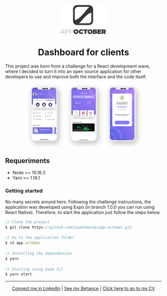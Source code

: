 <p align="center">
<img src="readme/logo.png" width="30%">
</p>

<h1 align="center">Dashboard for clients</h1>
This project was born from a challenge for a React development wave, where I decided to turn it into an open source application for other developers to use and improve both the interface and the code itself.

<p align="center">
<img src="readme/screenshots.png" width="75%">
</p>

## Requeriments
- Node >= 10.16.3
- Yarn >= 1.19.1

### Getting started
No many secrets around here. Following the challenge instructions, the application was developed using Expo (in branch 1.0.0 you can run using React Native). Therefore, to start the application just follow the steps below.

```js
// Clone the project
$ git clone https://github.com/LeuAlmeida/app.october.git

// Go to the application folder
$ cd app.october

// Installing the dependencies
$ yarn

// Starting using Expo CLI
$ yarn start

```

<hr/>

<p align="center">
<a href="http://linkedin.com/in/leonardoalmeida99">Connect me in LinkedIn</a> | <a href="http://behance.net/almeida99">See my Behance</a> | <a href="https://leunardo.dev">Click here to go to my CV</a>
</p>
